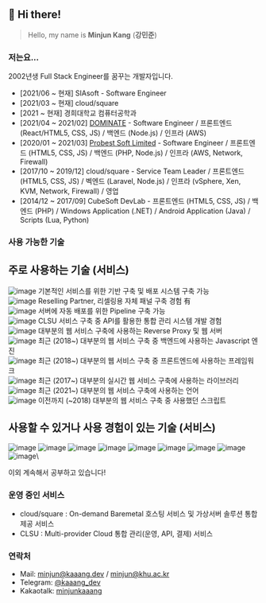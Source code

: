 ﻿## :wave: Hi there!
> Hello, my name is **Minjun Kang** (**강민준**)

### 저는요...
2002년생 Full Stack Engineer를 꿈꾸는 개발자입니다.

- [2021/06 ~ 현재] SIAsoft - Software Engineer
- [2021/03 ~ 현재] cloud/square
- [2021 ~ 현재] 경희대학교 컴퓨터공학과
- [2021/04 ~ 2021/02] [DOMINATE](https://dominate.co.kr) - Software Engineer / 프론트엔드 (React/HTML5, CSS, JS) / 백엔드 (Node.js) / 인프라 (AWS)
- [2020/01 ~ 2021/03] [Probest Soft Limited](https://probestsoft.kr) - Software Engineer / 프론트엔드 (HTML5, CSS, JS) / 백엔드 (PHP, Node.js) / 인프라 (AWS, Network, Firewall) 
- [2017/10 ~ 2019/12] cloud/square - Service Team Leader / 프론트엔드 (HTML5, CSS, JS) / 벡엔드 (Laravel, Node.js) / 인프라 (vSphere, Xen, KVM, Network, Firewall) / 영업
- [2014/12 ~ 2017/09] CubeSoft DevLab - 프론트엔드 (HTML5, CSS, JS) / 백엔드 (PHP) / Windows Application (.NET) / Android Application (Java) / Scripts (Lua, Python)

### 사용 가능한 기술
## 주로 사용하는 기술 (서비스)
![image](https://img.shields.io/badge/Amazon_AWS-FF9900?style=for-the-badge&logo=amazonaws&logoColor=white) 기본적인 서비스를 위한 기반 구축 및 배포 시스템 구축 가능\
![image](https://img.shields.io/badge/Cloudflare-F38020?style=for-the-badge&logo=Cloudflare&logoColor=white) Reselling Partner, 리셀링용 자체 패널 구축 경험 有\
![image](https://img.shields.io/badge/GitHub_Actions-2088FF?style=for-the-badge&logo=github-actions&logoColor=white) 서버에 자동 배포를 위한 Pipeline 구축 가능\
![image](https://img.shields.io/badge/Linode-00A95C?style=for-the-badge&logo=Linode&logoColor=white) CLSU 서비스 구축 중 API를 활용한 통합 관리 시스템 개발 경험\
![image](https://img.shields.io/badge/Nginx-009639?style=for-the-badge&logo=nginx&logoColor=white) 대부분의 웹 서비스 구축에 사용하는 Reverse Proxy 및 웹 서버\
![image](https://img.shields.io/badge/Node.js-339933?style=for-the-badge&logo=nodedotjs&logoColor=white) 최근 (2018~) 대부분의 웹 서비스 구축 중 백엔드에 사용하는 Javascript 엔진\
![image](https://img.shields.io/badge/React-20232A?style=for-the-badge&logo=react&logoColor=61DAFB) 최근 (2018~) 대부분의 웹 서비스 구축 중 프론트엔드에 사용하는 프레임워크\
![image](https://img.shields.io/badge/Socket.io-010101?&style=for-the-badge&logo=Socket.io&logoColor=white) 최근 (2017~) 대부분의 실시간 웹 서비스 구축에 사용하는 라이브러리\
![image](https://img.shields.io/badge/TypeScript-007ACC?style=for-the-badge&logo=typescript&logoColor=white) 최근 (2021~) 대부분의 웹 서비스 구축에 사용하는 언어\
![image](https://img.shields.io/badge/PHP-777BB4?style=for-the-badge&logo=php&logoColor=white) 이전까지 (~2018) 대부분의 웹 서비스 구축 중 사용했던 스크립트


## 사용할 수 있거나 사용 경험이 있는 기술 (서비스)
![image](https://img.shields.io/badge/MariaDB-003545?style=for-the-badge&logo=mariadb&logoColor=white) ![image](https://img.shields.io/badge/MongoDB-4EA94B?style=for-the-badge&logo=mongodb&logoColor=white) ![image](https://img.shields.io/badge/MySQL-005C84?style=for-the-badge&logo=mysql&logoColor=white) ![image](https://img.shields.io/badge/redis-%23DD0031.svg?&style=for-the-badge&logo=redis&logoColor=white) ![image](https://img.shields.io/badge/Docker-2CA5E0?style=for-the-badge&logo=docker&logoColor=white) ![image](https://img.shields.io/badge/firebase-ffca28?style=for-the-badge&logo=firebase&logoColor=black) ![image](https://img.shields.io/badge/JWT-000000?style=for-the-badge&logo=JSON%20web%20tokens&logoColor=white) ![image](https://img.shields.io/badge/C-00599C?style=for-the-badge&logo=c&logoColor=white) ![image](https://img.shields.io/badge/C%2B%2B-00599C?style=for-the-badge&logo=c%2B%2B&logoColor=white)\

이외 계속해서 공부하고 있습니다!

### 운영 중인 서비스
- cloud/square : On-demand Baremetal 호스팅 서비스 및 가상서버 솔루션 통합 제공 서비스
- CLSU : Multi-provider Cloud 통합 관리(운영, API, 결제) 서비스

### 연락처
- Mail: [minjun@kaaang.dev](mailto:minjun@kaaang.dev) / [minjun@khu.ac.kr](mailto:minjun@khu.ac.kr)
- Telegram: [@kaaang_dev](https://t.me/kaaang_dev)
- Kakaotalk: [minjunkaaang](http://qr.kakao.com/talk/UPsHdV0uCa2SmximzcqnAEEr1KM-)
